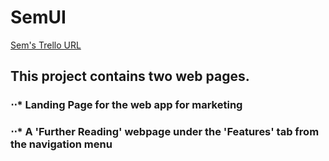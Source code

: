 # SemUI
[Sem's Trello URL](https://trello.com/b/HBYReANw/lambda-notes-sem)

## This project contains two web pages. 
### ⋅⋅* Landing Page for the web app for marketing
### ⋅⋅* A 'Further Reading' webpage under the 'Features' tab from the navigation menu

